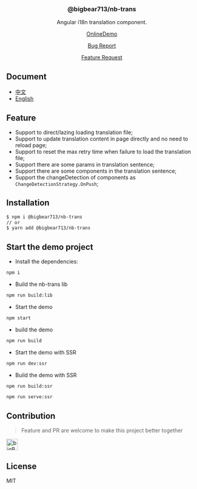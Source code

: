 <div align="center">

### @bigbear713/nb-trans

Angular i18n translation component.

[OnlineDemo](https://bigBear713.github.io/nb-translation/)

[Bug Report](https://github.com/bigBear713/nb-translation/issues)

[Feature Request](https://github.com/bigBear713/nb-translation/issues)

</div>

## Document
- [中文](https://github.com/bigBear713/nb-translation/blob/master/projects/nb-translation/README.md "中文文档")
- [English](https://github.com/bigBear713/nb-translation/blob/master/projects/nb-translation/README.EN.md "English Document")


## Feature
- Support to direct/lazing loading translation file;
- Support to update translation content in page directly and no need to reload page;
- Support to reset the max retry time when failure to load the translation file;
- Support there are some params in translation sentence;
- Support there are some components in the translation sentence;
- Support the changeDetection of components as `ChangeDetectionStrategy.OnPush`;

## Installation
```bash
$ npm i @bigbear713/nb-trans
// or
$ yarn add @bigbear713/nb-trans
```

## Start the demo project
- Install the dependencies:
```bash
npm i
```

- Build the nb-trans lib
```bash
npm run build:lib
```

- Start the demo
```bash
npm start
```

- build the demo
```bash
npm run build
```

- Start the demo with SSR
```bash
npm run dev:ssr
```

- Build the demo with SSR
```bash
npm run build:ssr

npm run serve:ssr
```
## Contribution
> Feature and PR are welcome to make this project better together

<a href="https://github.com/bigBear713" target="_blank"><img src="https://avatars.githubusercontent.com/u/12368900?v=4" alt="bigBear713" width="30px" height="30px"></a>

## License
MIT
